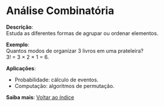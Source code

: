 # Análise Combinatória

**Descrição**:  
Estuda as diferentes formas de agrupar ou ordenar elementos.

**Exemplo**:  
Quantos modos de organizar 3 livros em uma prateleira?  
3! = 3 × 2 × 1 = 6.

**Aplicações**:  
- Probabilidade: cálculo de eventos.  
- Computação: algoritmos de permutação.

**Saiba mais**: [Voltar ao índice](../../README.md#Análise_Combinatória)
